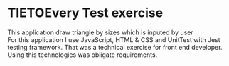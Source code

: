 # TIETOEvery Test exercise
 This application draw triangle by sizes which is inputed by user  
For this application I use  JavaScript, HTML & CSS and UnitTest with Jest testing framework. That was a technical exercise for front end developer. Using this technologies was obligate requirements.
